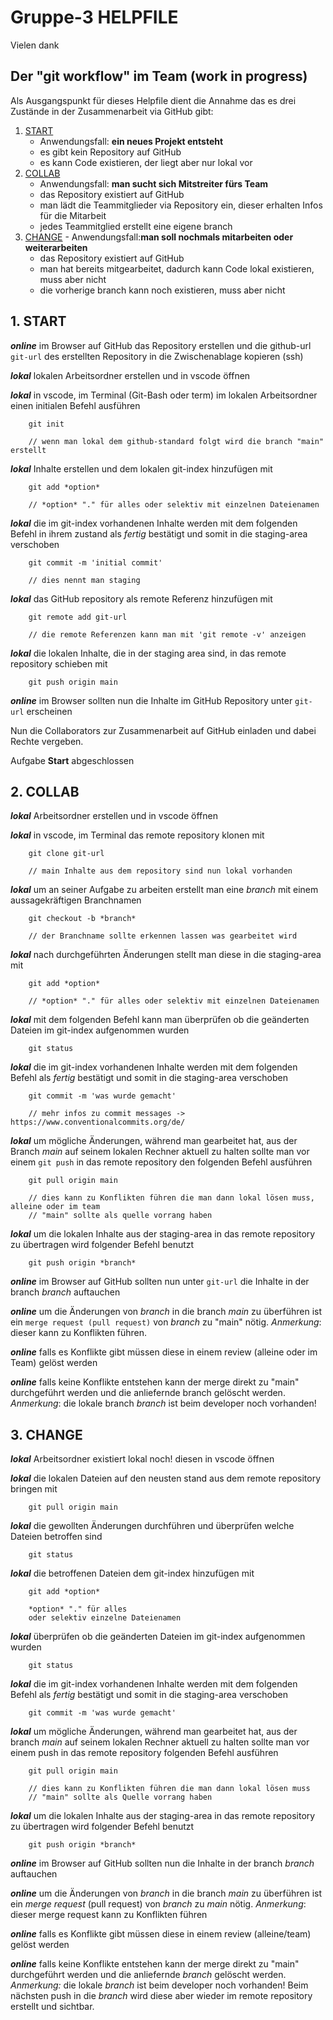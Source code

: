 # Gruppe-3 HELPFILE
Vielen dank
## Der "git workflow" im Team (work in progress)
Als Ausgangspunkt für dieses Helpfile dient die Annahme das es drei Zustände in der Zusammenarbeit via GitHub gibt:
 1. [START](#1-start)
	- Anwendungsfall: **ein neues Projekt entsteht**
	 - es gibt kein Repository auf GitHub
	 - es kann Code existieren, der liegt aber nur lokal vor
 2. [COLLAB](#2-collab)
	 - Anwendungsfall: **man sucht sich Mitstreiter fürs Team**
	 - das Repository existiert auf GitHub
	 - man lädt die Teammitglieder via Repository ein, dieser erhalten Infos für die Mitarbeit
	 - jedes Teammitglied erstellt eine eigene branch
 3.  [CHANGE](#3-change)
	- Anwendungsfall:**man soll nochmals mitarbeiten oder weiterarbeiten**
	 - das Repository existiert auf GitHub
	 - man hat bereits mitgearbeitet, dadurch kann Code lokal existieren, muss aber nicht
	 - die vorherige branch kann noch existieren, muss aber nicht


## 1. START

***online***	im Browser auf GitHub das Repository erstellen und die github-url `git-url` des erstellten Repository in die Zwischenablage kopieren (ssh)

***lokal***		lokalen Arbeitsordner erstellen und in vscode öffnen

***lokal***		in vscode, im Terminal (Git-Bash oder term) im lokalen Arbeitsordner einen initialen Befehl ausführen 

		git init
	
		// wenn man lokal dem github-standard folgt wird die branch "main" erstellt
***lokal***		Inhalte erstellen und dem lokalen git-index hinzufügen mit 
	
		git add *option*
		
		// *option* "." für alles oder selektiv mit einzelnen Dateienamen
***lokal***		die im git-index vorhandenen Inhalte werden mit dem folgenden Befehl  in ihrem zustand als _fertig_ bestätigt und somit in die staging-area verschoben

		git commit -m 'initial commit'

		// dies nennt man staging
***lokal***		das GitHub repository als remote Referenz hinzufügen mit 

		git remote add git-url
		
		// die remote Referenzen kann man mit 'git remote -v' anzeigen
***lokal***		die lokalen Inhalte, die in der staging area sind, in das remote repository schieben mit 

		git push origin main
***online***	im Browser sollten nun die Inhalte im GitHub Repository unter `git-url` erscheinen

Nun die Collaborators zur Zusammenarbeit auf GitHub einladen und dabei Rechte vergeben.

Aufgabe **Start** abgeschlossen






## 2. COLLAB

***lokal***		Arbeitsordner erstellen und in vscode öffnen

***lokal***		in vscode, im Terminal das remote repository klonen mit

		git clone git-url
		
		// main Inhalte aus dem repository sind nun lokal vorhanden
***lokal***		um an seiner Aufgabe zu arbeiten erstellt man eine *branch* mit einem aussagekräftigen Branchnamen

		git checkout -b *branch*
		
		// der Branchname sollte erkennen lassen was gearbeitet wird
***lokal***		nach durchgeführten Änderungen stellt man diese in die staging-area mit 	
		
		git add *option*
		
		// *option* "." für alles oder selektiv mit einzelnen Dateienamen
***lokal***		mit dem folgenden Befehl kann man überprüfen ob die geänderten Dateien im git-index aufgenommen wurden

		git status
***lokal***		die im git-index vorhandenen Inhalte werden mit dem folgenden Befehl als _fertig_ bestätigt und somit in die staging-area verschoben

		git commit -m 'was wurde gemacht'
		
		// mehr infos zu commit messages -> https://www.conventionalcommits.org/de/
***lokal***		um mögliche Änderungen, während man gearbeitet hat, aus der Branch *main* auf seinem lokalen Rechner aktuell zu halten sollte man vor einem `git push` in das remote repository den folgenden Befehl ausführen

		git pull origin main 

		// dies kann zu Konflikten führen die man dann lokal lösen muss, alleine oder im team
		// "main" sollte als quelle vorrang haben
***lokal***		um die lokalen Inhalte aus der staging-area in das remote repository zu übertragen wird folgender Befehl benutzt

		git push origin *branch*
***online***	im Browser auf GitHub sollten nun unter `git-url` die Inhalte in der branch *branch* auftauchen

***online***	um die Änderungen von *branch* in die branch *main* zu überführen ist ein `merge request (pull request)` von *branch* zu "main" nötig.  _Anmerkung_: dieser kann zu Konflikten führen.

***online***	falls es Konflikte gibt müssen diese in einem review (alleine oder im Team) gelöst werden

***online***	falls keine Konflikte entstehen kann der merge direkt zu "main" durchgeführt werden und die anliefernde branch gelöscht werden. _Anmerkung_: die lokale branch *branch* ist beim developer noch vorhanden!

## 3. CHANGE
***lokal***		Arbeitsordner existiert lokal noch! diesen in vscode öffnen

***lokal***		die lokalen Dateien auf den neusten stand aus dem remote repository bringen mit 

		git pull origin main
***lokal***		die gewollten Änderungen durchführen und überprüfen welche Dateien betroffen sind

		git status
***lokal***		die betroffenen Dateien dem git-index hinzufügen mit

		git add *option*
				
		*option* "." für alles 
		oder selektiv einzelne Dateienamen
***lokal***		überprüfen ob die geänderten Dateien im git-index aufgenommen wurden

		git status
***lokal***		die im git-index vorhandenen Inhalte werden mit dem folgenden Befehl als _fertig_ bestätigt und somit in die staging-area verschoben

		git commit -m 'was wurde gemacht'
***lokal***		um mögliche Änderungen, während man gearbeitet hat, aus der branch *main* auf seinem lokalen Rechner aktuell zu halten sollte man vor einem push in das remote repository folgenden Befehl ausführen

		git pull origin main 

		// dies kann zu Konflikten führen die man dann lokal lösen muss
		// "main" sollte als Quelle vorrang haben
***lokal***		um die lokalen Inhalte aus der staging-area in das remote repository zu übertragen wird folgender Befehl benutzt

		git push origin *branch*
***online***	im Browser auf GitHub sollten nun die Inhalte in der branch *branch* auftauchen

***online***	um die Änderungen von  *branch* in die branch *main* zu überführen ist ein *merge request* (pull request) von *branch* zu *main* nötig. _Anmerkung_: dieser merge request kann zu Konflikten führen

***online***	falls es Konflikte gibt müssen diese in einem review (alleine/team) gelöst werden

***online***	falls keine Konflikte entstehen kann der merge direkt zu "main" durchgeführt werden und die anliefernde *branch* gelöscht werden. _Anmerkung:_ die lokale *branch* ist beim developer noch vorhanden! Beim nächsten push in die *branch* wird diese aber wieder im remote repository erstellt und sichtbar.
